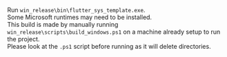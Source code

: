 Run `win_release\bin\flutter_sys_template.exe`.  
Some Microsoft runtimes may need to be installed.  
This build is made by manually running `win_release\scripts\build_windows.ps1` on a machine already setup to run the project.  
Please look at the `.ps1` script before running as it will delete directories.  
